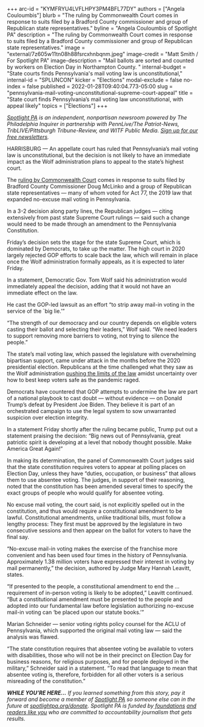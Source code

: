+++
arc-id = "KYMFRYU4LVFLHPY3PM4BFL77DY"
authors = ["Angela Couloumbis"]
blurb = "The ruling by Commonwealth Court comes in response to suits filed by a Bradford County commissioner and group of Republican state representatives."
byline = "Angela Couloumbis of Spotlight PA"
description = "The ruling by Commonwealth Court comes in response to suits filed by a Bradford County commissioner and group of Republican state representatives."
image = "external/7z605w11tn08h88fsrcxhnbqnm.jpeg"
image-credit = "Matt Smith / For Spotlight PA"
image-description = "Mail ballots are sorted and counted by workers on Election Day in Northampton County. "
internal-budget = "State courts finds Pennsylvania's mail voting law is unconstitutional,"
internal-id = "SPLUNCON"
kicker = "Elections"
modal-exclude = false
no-index = false
published = 2022-01-28T09:40:04.773-05:00
slug = "pennsylvania-mail-voting-unconstitutional-supreme-court-appeal"
title = "State court finds Pennsylvania’s mail voting law unconstitutional, with appeal likely"
topics = ["Elections"]
+++

<a href="https://www.spotlightpa.org/"><i>Spotlight PA</i></a><i> is an independent, nonpartisan newsroom powered by The Philadelphia Inquirer in partnership with PennLive/The Patriot-News, TribLIVE/Pittsburgh Tribune-Review, and WITF Public Media. </i><a href="https://www.spotlightpa.org/newsletters"><i>Sign up for our free newsletters</i></a><i>.</i>

HARRISBURG — An appellate court has ruled that Pennsylvania’s mail voting law is unconstitutional, but the decision is not likely to have an immediate impact as the Wolf administration plans to appeal to the state’s highest court.

The <a href="https://www.pacourts.us/assets/opinions/Commonwealth/out/244MD21_1-28-22.pdf?cb=1" target="_blank">ruling by Commonwealth Court</a> comes in response to suits filed by Bradford County Commissioner Doug McLinko and a group of Republican state representatives — many of whom voted for Act 77, the 2019 law that expanded no-excuse mail voting in Pennsylvania.

In a 3-2 decision along party lines, the Republican judges — citing extensively from past state Supreme Court rulings — said such a change would need to be made through an amendment to the Pennsylvania Constitution.

Friday’s decision sets the stage for the state Supreme Court, which is dominated by Democrats, to take up the matter. The high court in 2020 largely rejected GOP efforts to scale back the law, which will remain in place once the Wolf administration formally appeals, as it is expected to later Friday.

<script src="https://www.spotlightpa.org/embed.js" async></script><div data-spl-embed-version="1" data-spl-src="https://www.spotlightpa.org/embeds/newsletter/"></div>

In a statement, Democratic Gov. Tom Wolf said his administration would immediately appeal the decision, adding that it would not have an immediate effect on the law.

He cast the GOP-led lawsuit as an effort “to strip away mail-in voting in the service of the `big lie.’”

“The strength of our democracy and our country depends on eligible voters casting their ballot and selecting their leaders,” Wolf said. “We need leaders to support removing more barriers to voting, not trying to silence the people.”

The state’s mail voting law, which passed the legislature with overwhelming bipartisan support, came under attack in the months before the 2020 presidential election. Republicans at the time challenged what they saw as the<b> </b>Wolf administration <a href="https://www.spotlightpa.org/news/2020/12/pennsylvania-election-2020-act-77-mail-voting-republican-audit/" target="_blank">pushing the limits of the law</a> amidst uncertainty over how to best keep voters safe as the pandemic raged.

Democrats have countered that GOP attempts to undermine the law are part of a national playbook to cast doubt — without evidence — on Donald Trump’s defeat by President Joe Biden. They believe it is part of an orchestrated campaign to use the legal system to sow unwarranted suspicion over election integrity.

In a statement Friday shortly after the ruling became public, Trump put out a statement praising the decision: “Big news out of Pennsylvania, great patriotic spirit is developing at a level that nobody thought possible. Make America Great Again!”

In making its determination, the panel of Commonwealth Court judges said that the state constitution requires voters to appear at polling places on Election Day, unless they have “duties, occupation, or business” that allows them to use absentee voting. The judges, in support of their reasoning, noted that the constitution has been amended several times to specify the exact groups of people who would qualify for absentee voting.

<script src="https://www.spotlightpa.org/embed.js" async></script><div data-spl-embed-version="1" data-spl-src="https://www.spotlightpa.org/embeds/donate/"></div>

No excuse mail voting, the court said, is not explicitly spelled out in the constitution, and thus would require a constitutional amendment to be lawful. Constitutional amendments, unlike traditional bills, must follow a lengthy process: They first must be approved by the legislature in two consecutive sessions and then appear on the ballot for voters to have the final say.

“No-excuse mail-in voting makes the exercise of the franchise more convenient and has been used four times in the history of Pennsylvania. Approximately 1.38 million voters have expressed their interest in voting by mail permanently,” the decision, authored by Judge Mary Hannah Leavitt, states.

“If presented to the people, a constitutional amendment to end the ... requirement of in-person voting is likely to be adopted,” Leavitt continued. “But a constitutional amendment must be presented to the people and adopted into our fundamental law before legislation authorizing no-excuse mail-in voting can ‘be placed upon our statute books.’”

Marian Schneider — senior voting rights policy counsel for the ACLU of Pennsylvania, which supported the original mail voting law — said the analysis was flawed.

“The state constitution requires that absentee voting be available to voters with disabilities, those who will not be in their precinct on Election Day for business reasons, for religious purposes, and for people deployed in the military,” Schneider said in a statement. “To read that language to mean that absentee voting is, therefore, forbidden for all other voters is a serious misreading of the constitution.”

<i><b>WHILE YOU’RE HERE...</b></i><i> If you learned something from this story, pay it forward and become a member of </i><a href="https://www.spotlightpa.org/"><i>Spotlight PA</i></a><i> so someone else can in the future at </i><a href="http://spotlightpa.org/donate"><i>spotlightpa.org/donate</i></a><i>. Spotlight PA is funded by</i><a href="https://www.spotlightpa.org/support"><i> foundations</i></a><i> </i><a href="https://www.spotlightpa.org/support"><i>and readers like you</i></a><i> who are committed to accountability journalism that gets results.</i>
